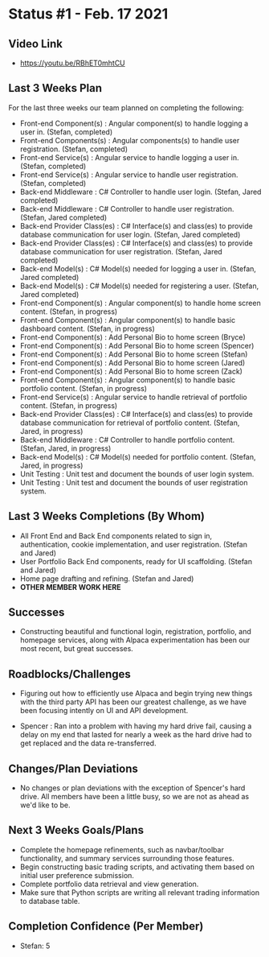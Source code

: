 # Status #1 - Feb. 17 2021

## Video Link
- https://youtu.be/RBhET0mhtCU

## Last 3 Weeks Plan

For the last three weeks our team planned on completing the following:

- Front-end Component(s) : Angular component(s) to handle logging a user in. (Stefan, completed)
- Front-end Components(s) : Angular components(s) to handle user registration. (Stefan, completed)
- Front-end Service(s) : Angular service to handle logging a user in. (Stefan, completed)
- Front-end Service(s) : Angular service to handle user registration. (Stefan, completed)
- Back-end Middleware : C# Controller to handle user login. (Stefan, Jared completed)
- Back-end Middleware : C# Controller to handle user registration. (Stefan, Jared completed)
- Back-end Provider Class(es) : C# Interface(s) and class(es) to provide database communication for user login. (Stefan, Jared completed)
- Back-end Provider Class(es) : C# Interface(s) and class(es) to provide database communication for user registration. (Stefan, Jared completed)
- Back-end Model(s) : C# Model(s) needed for logging a user in. (Stefan, Jared completed)
- Back-end Model(s) : C# Model(s) needed for registering a user. (Stefan, Jared completed)
- Front-end Component(s) : Angular component(s) to handle home screen content. (Stefan, in progress)
- Front-end Component(s) : Angular component(s) to handle basic dashboard content. (Stefan, in progress)
- Front-end Component(s) : Add Personal Bio to home screen (Bryce)
- Front-end Component(s) : Add Personal Bio to home screen (Spencer)
- Front-end Component(s) : Add Personal Bio to home screen (Stefan)
- Front-end Component(s) : Add Personal Bio to home screen (Jared)
- Front-end Component(s) : Add Personal Bio to home screen (Zack)
- Front-end Component(s) : Angular component(s) to handle basic portfolio content. (Stefan, in progress)
- Front-end Service(s) : Angular service to handle retrieval of portfolio content. (Stefan, in progress)
- Back-end Provider Class(es) : C# Interface(s) and class(es) to provide database communication for retrieval of portfolio content. (Stefan, Jared, in progress)
- Back-end Middleware : C# Controller to handle portfolio content. (Stefan, Jared, in progress)
- Back-end Model(s) : C# Model(s) needed for portfolio content. (Stefan, Jared, in progress)
- Unit Testing : Unit test and document the bounds of user login system. 
- Unit Testing : Unit test and document the bounds of user registration system.

## Last 3 Weeks Completions (By Whom)
- All Front End and Back End components related to sign in, authentication, cookie implementation, and user registration. (Stefan and Jared)
- User Portfolio Back End components, ready for UI scaffolding. (Stefan and Jared)
- Home page drafting and refining. (Stefan and Jared)
- **OTHER MEMBER WORK HERE**
## Successes
- Constructing beautiful and functional login, registration, portfolio, and homepage services, along with Alpaca experimentation has been our most recent, but great successes.

## Roadblocks/Challenges
- Figuring out how to efficiently use Alpaca and begin trying new things with the third party API has been our greatest challenge, as we have been focusing intently on UI and API development. 

- Spencer : Ran into a problem with having my hard drive fail, causing a delay on my end that lasted for nearly a week as the hard drive had to get replaced and the data re-transferred. 

## Changes/Plan Deviations
- No changes or plan deviations with the exception of Spencer's hard drive. All members have been a little busy, so we are not as ahead as we'd like to be.

## Next 3 Weeks Goals/Plans
- Complete the homepage refinements, such as navbar/toolbar functionality, and summary services surrounding those features.
- Begin constructing basic trading scripts, and activating them based on initial user preference submission.
- Complete portfolio data retrieval and view generation.
- Make sure that Python scripts are writing all relevant trading information to database table.

## Completion Confidence (Per Member)
- Stefan: 5
